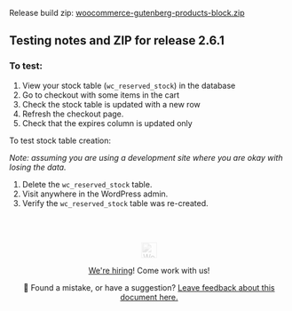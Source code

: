 Release build zip:
[woocommerce-gutenberg-products-block.zip](https://github.com/woocommerce/woocommerce-gutenberg-products-block/archive/v2.6.1.zip)

## Testing notes and ZIP for release 2.6.1

### To test:

1. View your stock table (`wc_reserved_stock`) in the database
2. Go to checkout with some items in the cart
3. Check the stock table is updated with a new row
4. Refresh the checkout page.
5. Check that the expires column is updated only

To test stock table creation:

_Note: assuming you are using a development site where you are okay with losing the data._

1. Delete the `wc_reserved_stock` table.
2. Visit anywhere in the WordPress admin.
3. Verify the `wc_reserved_stock` table was re-created.

<!-- FEEDBACK --><br/><br/><p align="center"><a href="https://woocommerce.com/"><img src="https://woocommerce.com/wp-content/themes/woo/images/logo-woocommerce@2x.png" alt="WooCommerce" height="28px" style="filter: grayscale(100%);opacity: 0.2;" /></a></p><p align="center"><a href="https://woocommerce.com/careers/">We're hiring</a>! Come work with us!</p><p align="center">🐞 Found a mistake, or have a suggestion? <a href="https://github.com/woocommerce/woocommerce-gutenberg-products-block/issues/new?assignees=&labels=type%3A+documentation&template=--doc-feedback.md&title=Feedback%20on%20`./docs/testing/releases/261.md`">Leave feedback about this document here.</a></p><!-- /FEEDBACK -->

